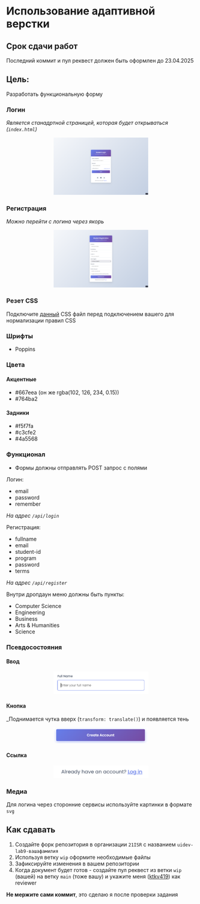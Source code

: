 # Использование адаптивной верстки

## Срок сдачи работ

Последний коммит и пул реквест должен быть оформлен до 23.04.2025

## Цель:

Разработать функциональную форму

### Логин

_Является станадртной страницей, которая будет открываться (`index.html`)_

<p align="center">
    <img src="./.repo/login.png" width="50%" />
</p>

### Регистрация

_Можно перейти с логина через якорь_

<p align="center">
    <img src="./.repo/signup.png" width="50%" />
</p>

### Резет CSS

Подключите [данный](https://gist.githubusercontent.com/ktkv419/c8840dfcbcff24248c20f4199108b28e/raw/eec499022cca5ed984d91d2a2c2736d2aef8ed6d/reset.css) CSS файл перед подключением вашего для нормализации правил CSS

### Шрифты

- Poppins

### Цвета

#### Акцентные

- #667eea (он же rgba(102, 126, 234, 0.15))
- #764ba2

#### Задники

- #f5f7fa
- #c3cfe2
- #4a5568

### Функционал

- Формы должны отправлять POST запрос с полями

Логин:
- email
- password
- remember

_На адрес `/api/login`_

Регистрация:
- fullname
- email
- student-id
- program
- password
- terms

_На адрес `/api/register`_

Внутри дропдаун меню должны быть пункты:

- Computer Science
- Engineering
- Business
- Arts & Humanities
- Science

### Псевдосостояния

#### Ввод 

<p align="center">
    <img src="./.repo/input-focus.png" width="50%" />
</p>

#### Кнопка

_Поднимается чутка вверх (`transform: translate()`) и появляется тень

<p align="center">
    <img src="./.repo/button-hover.png" width="50%" />
</p>

#### Ссылка

<p align="center">
    <img src="./.repo/link-hover.png" width="50%" />
</p>

### Медиа

Для логина через сторонние сервисы используйте картинки в формате `svg`

## Как сдавать

1. Создайте форк репозитория в организации `21ISR` с названием `uidev-lab9-вашафамилия`
2. Используя ветку `wip` оформите необходимые файлы
3. Зафиксируйте изменения в вашем репозитории
4. Когда документ будет готов - создайте пул реквест из ветки `wip` (вашей) на ветку `main` (тоже вашу) и укажите меня ([ktkv419](https://github.com/ktkv419)) как reviewer

**Не мержите сами коммит**, это сделаю я после проверки задания
